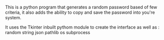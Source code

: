 This is a python program that generates a random password based of few criteria, it also adds the ability to copy and save the password into you're system.

It uses the Tkinter inbuilt pythom module to create the interface
as well as :
random
string
json
pathlib
os
subprocess
